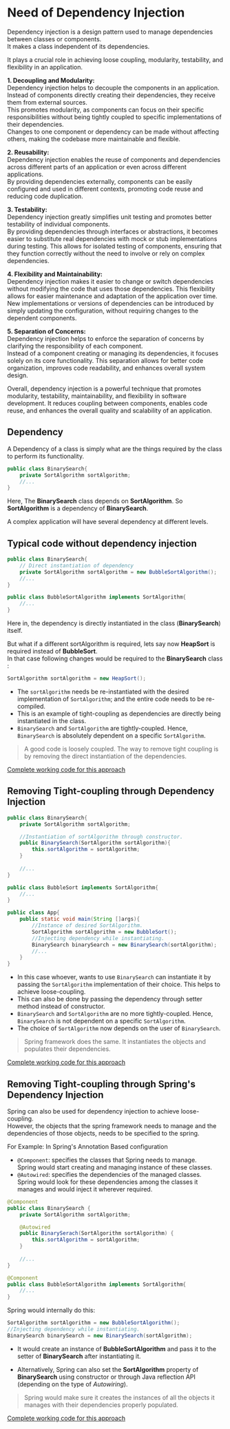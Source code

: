 # Need of Dependency Injection

Dependency injection is a design pattern used to manage dependencies between classes or components.<br>
It makes a class independent of its dependencies.

It plays a crucial role in achieving loose coupling, modularity, testability, and flexibility in an application. 

**1. Decoupling and Modularity:** <br>
Dependency injection helps to decouple the components in an application.
Instead of components directly creating their dependencies, they receive them from external sources.<br> 
This promotes modularity, as components can focus on their specific responsibilities without being tightly coupled to specific implementations of their dependencies.<br> 
Changes to one component or dependency can be made without affecting others, making the codebase more maintainable and flexible.

**2. Reusability:** <br>
Dependency injection enables the reuse of components and dependencies across different parts of an application or even across different applications.<br>
By providing dependencies externally, components can be easily configured and used in different contexts, promoting code reuse and reducing code duplication.

**3. Testability:** <br>
Dependency injection greatly simplifies unit testing and promotes better testability of individual components. <br>
By providing dependencies through interfaces or abstractions, it becomes easier to substitute real dependencies with mock or stub implementations during testing. 
This allows for isolated testing of components, ensuring that they function correctly without the need to involve or rely on complex dependencies.

**4. Flexibility and Maintainability:** <br>
Dependency injection makes it easier to change or switch dependencies without modifying the code that uses those dependencies. 
This flexibility allows for easier maintenance and adaptation of the application over time. <br>
New implementations or versions of dependencies can be introduced by simply updating the configuration, without requiring changes to the dependent components.

**5. Separation of Concerns:** <br>
Dependency injection helps to enforce the separation of concerns by clarifying the responsibility of each component.<br> 
Instead of a component creating or managing its dependencies, it focuses solely on its core functionality. 
This separation allows for better code organization, improves code readability, and enhances overall system design.

Overall, dependency injection is a powerful technique that promotes modularity, testability, maintainability, and flexibility in software development.
It reduces coupling between components, enables code reuse, and enhances the overall quality and scalability of an application.

## Dependency

A Dependency of a class is simply what are the things required by the class to perform its functionality.

```java
public class BinarySearch{ 
    private SortAlgorithm sortAlgorithm;
    //...
}
```

Here, The **BinarySearch** class depends on **SortAlgorithm**. So **SortAlgorithm** is a dependency of **BinarySearch**.

A complex application will have several dependency at different levels.

## Typical code without dependency injection 

```java
public class BinarySearch{
    // Direct instantiation of dependency
    private SortAlgorithm sortAlgorithm = new BubbleSortAlgorithm();
    //...
}
```

```java
public class BubbleSortAlgorithm implements SortAlgorithm{
    //...
}
```

Here in, the dependency is directly instantiated in the class (**BinarySearch**) itself.

But what if a different sortAlgorithm is required, lets say now **HeapSort** is required instead of **BubbleSort**. <br>
In that case following changes would be required to the **BinarySearch** class :
```java
SortAlgorithm sortAlgorithm = new HeapSort();
```
- The `sortAlgorithm` needs be re-instantiated with the desired implementation of `SortAlgorithm`; and the entire code needs to be re-compiled.
- This is an example of tight-coupling as dependencies are directly being instantiated in the class.
- `BinarySearch` and `SortAlgorithm` are tightly-coupled. Hence, `BinarySearch` is absolutely dependent on a specific `SortAlgorithm`.

>A good code is loosely coupled. The way to remove tight coupling is by removing the direct instantiation of the dependencies.

[Complete working code for this approach](./without_dependency_injection)

## Removing Tight-coupling through Dependency Injection

```java
public class BinarySearch{
    private SortAlgorithm sortAlgorithm;

    //Instantiation of sortAlgorithm through constructor.
    public BinarySearch(SortAlgorithm sortAlgorithm){
        this.sortAlgorithm = sortAlgorithm;
    }
    
    //...
}
```
```java
public class BubbleSort implements SortAlgorithm{
    //...
}
```

```java 
public class App{
    public static void main(String []args){
        //Instance of desired SortAlgorithm.
        SortAlgorithm sortAlgorithm = new BubbleSort();
        //Injecting dependency while instantiating.
        BinarySearch binarySearch = new BinarySearch(sortAlgorithm);
        //...
    }
}
```

- In this case whoever, wants to use `BinarySearch` can instantiate it by passing the `SortAlgorithm` implementation of their choice.
This helps to achieve loose-coupling.
- This can also be done by passing the dependency through setter method instead of constructor.
- `BinarySearch` and `SortAlgorithm` are no more tightly-coupled. Hence, `BinarySearch` is not dependent on a specific `SortAlgorithm`.
- The choice of `SortAlgorithm` now depends on the user of `BinarySearch`.

>Spring framework does the same. It instantiates the objects and populates their dependencies.

[Complete working code for this approach](./dependency_injection)

## Removing Tight-coupling through Spring's Dependency Injection

Spring can also be used for dependency injection to achieve loose-coupling.<br>
However, the objects that the spring framework needs to manage and the dependencies of those objects, needs to be specified to the spring.

For Example: In Spring's Annotation Based configuration
- `@Component`: specifies the classes that Spring needs to manage.<br>
    Spring would start creating and managing instance of these classes.
- `@Autowired`: specifies the dependencies of the managed classes.<br>
    Spring would look for these dependencies among the classes it manages and would inject it wherever required.

```java
@Component
public class BinarySearch {
    private SortAlgorithm sortAlgorithm;

    @Autowired
    public BinarySerach(SortAlgorithm sortAlgorithm) {
        this.sortAlgorithm = sortAlgorithm;
    }
    
    //...
}
```
```java
@Component
public class BubbleSortAlgorithm implements SortAlgorithm{
    //...
}
```

Spring would internally do this:
```java 
SortAlgorithm sortAlgorithm = new BubbleSortAlgorithm();
//Injecting dependency while instantiating.
BinarySearch binarySearch = new BinarySearch(sortAlgorithm);
```
- It would create an instance of **BubbleSortAlgorithm** and pass it to the setter of **BinarySearch** after instantiating it.
  
- Alternatively, Spring can also set the **SortAlgorithm** property of **BinarySearch** using constructor or through Java reflection API
  (depending on the type of _Autowiring_).

>Spring would make sure it creates the instances of all the objects it manages with their dependencies properly populated.

[Complete working code for this approach](./dependency_injection_with_spring)